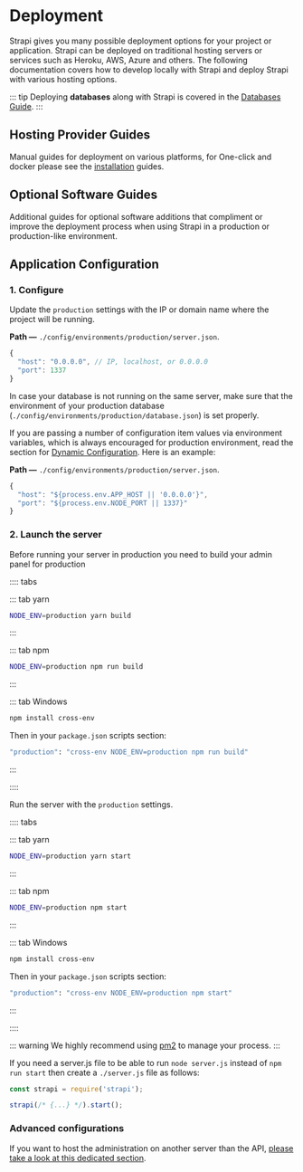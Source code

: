 # Deployment

Strapi gives you many possible deployment options for your project or application. Strapi can be deployed on traditional hosting servers or services such as Heroku, AWS, Azure and others. The following documentation covers how to develop locally with Strapi and deploy Strapi with various hosting options.

::: tip
Deploying **databases** along with Strapi is covered in the [Databases Guide](../guides/databases.md).
:::

## Hosting Provider Guides

Manual guides for deployment on various platforms, for One-click and docker please see the [installation](..getting-started/installation.md) guides.

<div>
	<InstallLink link="../deployment/amazon-aws.html">
    <template #icon>
    <svg width="64" height="64" viewBox="0 0 32 32" xmlns="http://www.w3.org/2000/svg"><g fill="#fff" fill-rule="evenodd"><path d="M15.63 31.388l-7.135-2.56V18.373l7.135 2.43zm1.3 0l7.135-2.56V18.373l-7.135 2.432zm-7.7-13.8l7.2-2.033 6.696 2.16-6.696 2.273zm-2.092-.8L0 14.22V3.75l7.135 2.43zm1.307 0l7.135-2.56V3.75L8.443 6.192zm-7.7-13.8l7.2-2.043 6.696 2.16-6.696 2.273zm23.052 13.8l-7.135-2.56V3.75l7.135 2.43zm1.3 0l7.135-2.56V3.75l-7.135 2.43zm-7.7-13.8l7.2-2.033 6.696 2.16-6.696 2.273z" fill-rule="nonzero"></path></g></svg>
    </template>
		<template #title>Amazon AWS</template>
		<template #description>
			Step by step guide for deploying on AWS EC2
		</template>
	</InstallLink>
</div>

<div>
	<InstallLink link="../deployment/azure.html">
    <template #icon>
    <svg width="100" height="77.43" xmlns="http://www.w3.org/2000/svg" viewBox="0 0 19.68 15.24"><path d="M9.105 14.43l4.642-.82.043-.01-2.387-2.84a403.945 403.945 0 0 1-2.387-2.853c0-.014 2.465-6.802 2.479-6.826.004-.008 1.682 2.888 4.066 7.02l4.09 7.09.031.054-7.587-.001-7.587-.001 4.597-.812zM0 13.566c0-.004 1.125-1.957 2.5-4.34L5 4.893l2.913-2.445C9.515 1.104 10.83.002 10.836 0a.512.512 0 0 1-.047.118L7.625 6.903l-3.107 6.663-2.259.003c-1.242.002-2.259 0-2.259-.004z" fill="#fff"/></svg>
    </template>
		<template #title>Azure</template>
		<template #description>
			Step by step guide for deploying on Azure web app
		</template>
	</InstallLink>
</div>

<div>
	<InstallLink link="../deployment/digitalocean.html">
		<template #icon>
			<svg width="178" height="177" viewBox="0 0 178 177" xmlns="http://www.w3.org/2000/svg"><g fill="#fff" fill-rule="evenodd"><path d="M89 176.5v-34.2c36.2 0 64.3-35.9 50.4-74-5.1-14-16.4-25.3-30.5-30.4-38.1-13.8-74 14.2-74 50.4H.8C.8 30.6 56.6-14.4 117.1 4.5c26.4 8.3 47.5 29.3 55.7 55.7 18.9 60.5-26.1 116.3-83.8 116.3z" fill-rule="nonzero"></path><path d="M89.1 142.5H55v-34.1h34.1zM55 168.6H28.9v-26.1H55zM28.9 142.5H7v-21.9h21.9v21.9z"></path></g></svg>
		</template>
		<template #title>DigitalOcean</template>
		<template #description>
			Manual step by step guide for deploying on DigitalOcean droplets
		</template>
	</InstallLink>
</div>

<div>
	<InstallLink link="../deployment/google-app-engine.html">
		<template #icon>
			<svg xmlns="http://www.w3.org/2000/svg" xmlns:xlink="http://www.w3.org/1999/xlink" viewBox="0 0 24 24" version="1.1"><path d="M6.969 3L4.094 8.188l1.468 2.624L8.438 6h10.25L17 3zm8.75 4l2.969 4.906L13.625 21H17l5-9-2.781-5zM12 8c-2.207 0-4 1.793-4 4s1.793 4 4 4 4-1.793 4-4-1.793-4-4-4zM3.531 9.219L2 12l4.969 9H12.5l1.656-3h-5.75zM12 10c1.102 0 2 .898 2 2 0 1.102-.898 2-2 2-1.102 0-2-.898-2-2 0-1.102.898-2 2-2z" fill="#fff"/></svg>
		</template>
		<template #title>Google App Engine</template>
		<template #description>
			Manual step by step guide for deploying on GCP's App Engine
		</template>
	</InstallLink>
</div>

<div>
	<InstallLink link="../deployment/heroku.html">
    <template #icon>
    <svg xmlns="http://www.w3.org/2000/svg" width="64" height="64" viewBox="0 0 5.12 5.12" preserveAspectRatio="xMinYMin meet"><path d="M3.068 4.415V2.382s.132-.487-1.63.2C1.436 2.6 1.436.7 1.436.7L2.01.697v1.2s1.61-.635 1.61.48v2.026h-.555zm.328-2.986h-.6c.22-.27.42-.73.42-.73h.63s-.108.3-.44.73zm-1.95 2.982V3.254l.58.58-.58.58z" fill="#fff"/></svg>
    </template>
		<template #title>Heroku</template>
		<template #description>
			Step by step guide for deploying on Heroku
		</template>
	</InstallLink>
</div>

## Optional Software Guides

Additional guides for optional software additions that compliment or improve the deployment process when using Strapi in a production or production-like environment.

<div>
	<InstallLink link="../deployment/nginx-proxy.html">
    <template #icon>
    <svg xmlns="http://www.w3.org/2000/svg" viewBox="-35.5 26 32 32" width="64" height="64"><path d="M-33.442 42.023v-7.637a.68.68 0 0 1 .385-.651l13.173-7.608c.237-.148.503-.178.74-.03l13.232 7.637a.71.71 0 0 1 .355.651V49.63a.71.71 0 0 1-.355.651l-11.367 6.57a56.27 56.27 0 0 1-1.806 1.036c-.266.148-.533.148-.8 0l-13.202-7.608c-.237-.148-.355-.326-.355-.622v-7.637z" fill="#fff"/><path d="M-24.118 39.18v8.9c0 1.006-.8 1.894-1.865 1.865-.65-.03-1.154-.296-1.5-.858-.178-.266-.237-.562-.237-.888V35.836c0-.83.503-1.42 1.154-1.687s1.302-.207 1.954 0c.622.178 1.095.562 1.5 1.036l7.874 9.443c.03.03.06.09.118.148v-9c0-.947.65-1.687 1.57-1.776 1.154-.148 1.924.68 2.042 1.54v12.6c0 .7-.326 1.214-.918 1.54-.444.237-.918.296-1.42.266a3.23 3.23 0 0 1-1.954-.829c-.296-.266-.503-.592-.77-.888l-7.49-8.97c0-.03-.03-.06-.06-.09z" fill="#3498DB"/></svg>
    </template>
		<template #title>Nginx</template>
		<template #description>
			Overview of proxying Strapi with Nginx
		</template>
	</InstallLink>
</div>

## Application Configuration

### 1. Configure

Update the `production` settings with the IP or domain name where the project will be running.

**Path —** `./config/environments/production/server.json`.

```js
{
  "host": "0.0.0.0", // IP, localhost, or 0.0.0.0
  "port": 1337
}
```

In case your database is not running on the same server, make sure that the environment of your production
database (`./config/environments/production/database.json`) is set properly.

If you are passing a number of configuration item values via environment variables, which is always encouraged for production environment, read the section for [Dynamic Configuration](../concepts/configurations.md#dynamic-configurations). Here is an example:

**Path —** `./config/environments/production/server.json`.

```js
{
  "host": "${process.env.APP_HOST || '0.0.0.0'}",
  "port": "${process.env.NODE_PORT || 1337}"
}
```

### 2. Launch the server

Before running your server in production you need to build your admin panel for production

:::: tabs

::: tab yarn

```bash
NODE_ENV=production yarn build
```

:::

::: tab npm

```bash
NODE_ENV=production npm run build
```

:::

::: tab Windows

```bash
npm install cross-env
```

Then in your `package.json` scripts section:

```bash
"production": "cross-env NODE_ENV=production npm run build"
```

:::

::::

Run the server with the `production` settings.

:::: tabs

::: tab yarn

```bash
NODE_ENV=production yarn start
```

:::

::: tab npm

```bash
NODE_ENV=production npm start
```

:::

::: tab Windows

```bash
npm install cross-env
```

Then in your `package.json` scripts section:

```bash
"production": "cross-env NODE_ENV=production npm start"
```

:::

::::

::: warning
We highly recommend using [pm2](https://github.com/Unitech/pm2/) to manage your process.
:::

If you need a server.js file to be able to run `node server.js` instead of `npm run start` then create a `./server.js` file as follows:

```js
const strapi = require('strapi');

strapi(/* {...} */).start();
```

### Advanced configurations

If you want to host the administration on another server than the API, [please take a look at this dedicated section](../admin-panel/deploy.md).
